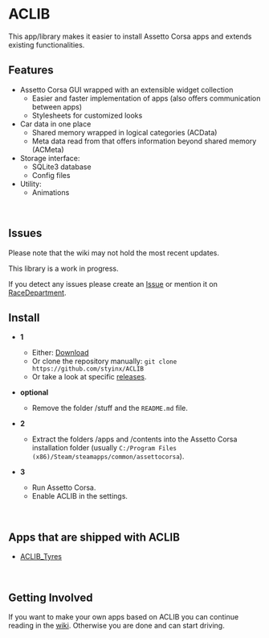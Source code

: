 # ACLIB

This app/library makes it easier to install Assetto Corsa apps and extends existing functionalities.

## Features

- Assetto Corsa GUI wrapped with an extensible widget collection
    - Easier and faster implementation of apps (also offers communication between apps)
    - Stylesheets for customized looks
- Car data in one place
    - Shared memory wrapped in logical categories (ACData)
    - Meta data read from that offers information beyond shared memory (ACMeta)
- Storage interface:
    - SQLite3 database
    - Config files
- Utility:
    - Animations

<br> 

## Issues

Please note that the wiki may not hold the most recent updates.

This library is a work in progress.

If you detect any issues please create an [Issue](https://github.com/styinx/ACLIB/issues) or mention it on [RaceDepartment](https://www.racedepartment.com/).

## Install

- **1**
  - Either: [Download](https://github.com/styinx/ACLIB/archive/master.zip) 
  - Or clone the repository manually: `git clone https://github.com/styinx/ACLIB`
  - Or take a look at specific [releases](https://github.com/styinx/ACLIB/releases).

- **optional**
  - Remove the folder /stuff and the `README.md` file.

- **2**
  - Extract the folders /apps and /contents into the Assetto Corsa installation folder (usually `C:/Program Files (x86)/Steam/steamapps/common/assettocorsa`).

- **3**
  - Run Assetto Corsa.
  - Enable ACLIB in the settings.
  
<br>

## Apps that are shipped with ACLIB

- [ACLIB_Tyres](https://github.com/styinx/ACLIB/wiki/ACLIB_Tyres)

<br>

## Getting Involved

If you want to make your own apps based on ACLIB you can continue reading in the [wiki](https://github.com/styinx/ACLIB/wiki).
Otherwise you are done and can start driving.








